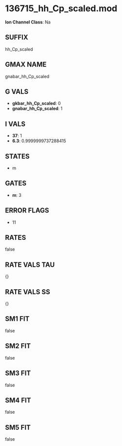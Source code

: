# 136715_hh_Cp_scaled.mod

**Ion Channel Class**: Na

## SUFFIX

hh_Cp_scaled

## GMAX NAME

gnabar_hh_Cp_scaled

## G VALS

- **gkbar_hh_Cp_scaled**: 0
- **gnabar_hh_Cp_scaled**: 1

## I VALS

- **37**: 1
- **6.3**: 0.9999999737288415

## STATES

- m

## GATES

- **m**: 3

## ERROR FLAGS

- 11

## RATES

false

## RATE VALS TAU

{}

## RATE VALS SS

{}

## SM1 FIT

false

## SM2 FIT

false

## SM3 FIT

false

## SM4 FIT

false

## SM5 FIT

false
